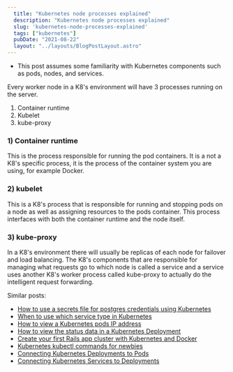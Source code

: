 ```yaml
---
  title: "Kubernetes node processes explained"
  description: "Kubernetes node processes explained"
  slug: 'kubernetes-node-processes-explained'
  tags: ["kubernetes"]
  pubDate: "2021-08-22"
  layout: "../layouts/BlogPostLayout.astro"
---
```


* This post assumes some familiarity with Kubernetes components such as pods, nodes, and services.

Every worker node in a K8's environment will have 3 processes running on the server.
1) Container runtime
2) Kubelet
3) kube-proxy

<h3>1) Container runtime</h3>
This is the process responsible for running the pod containers. It is a not a K8's specific process, it is the process of the container system you are using, for example Docker.

<h3>2) kubelet</h3>
This is a K8's process that is responsible for running and stopping pods on a node as well as assigning resources to the pods container. This process interfaces with both the container runtime and the node itself.

<h3>3) kube-proxy</h3>
In a K8's environment there will usually be replicas of each node for failover and load balancing. The K8's components that are responsible for managing what requests go to which node is called a service and a service uses another K8's worker process called kube-proxy to actually do the intelligent request forwarding.

Similar posts:
- [How to use a secrets file for postgres credentials using Kubernetes](https://www.devdecks.io/2021-how-to-use-a-secrets-file-for-postgres-credentials-kubernetes)
- [When to use which service type in Kubernetes](https://www.devdecks.io/2021-when-to-use-kubernetes-service-types-configip-loadbalancer-nodeport)
- [How to view a Kubernetes pods IP address](https://www.devdecks.io/2021-how-to-view-kubernetes-pod-ip-address)
- [How to view the status data in a Kubernetes Deployment](https://www.devdecks.io/2021-how-to-view-the-status-data-of-a-kubernetes-deployment)
- [Create your first Rails app cluster with Kubernetes and Docker](https://www.devdecks.io/2021-create-your-first-kubernetes-rails-app-pt1)
- [Kubernetes kubectl commands for newbies](https://www.devdecks.io/2021-kubernetes-kubectl-commands-for-newbies)
- [Connecting Kubernetes Deployments to Pods](https://www.devdecks.io/2021-connecting-pods-to-deployments-kubernetes)
- [Connecting Kubernetes Services to Deployments](https://www.devdecks.io/2021-connecting-services-to-deployments-kubernetes)